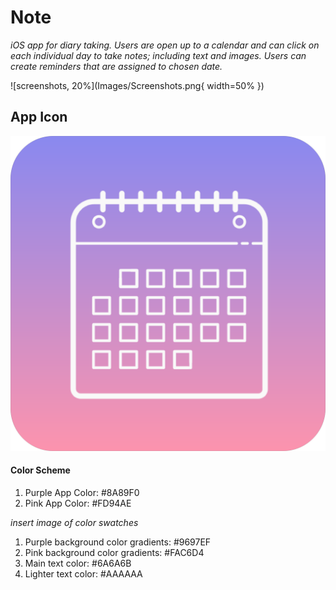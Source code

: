 # Note

*iOS app for diary taking. Users are open up to a calendar and can click on each individual day to take notes; including text and images. Users can create reminders that are assigned to chosen date.*

![screenshots, 20%](Images/Screenshots.png{ width=50% })

## App Icon

![appicon](Images/appIcon.png)

#### Color Scheme
1. Purple App Color: #8A89F0
2. Pink App Color: #FD94AE

*insert image of color swatches*

1. Purple background color gradients: #9697EF
2. Pink background color gradients: #FAC6D4
3. Main text color: #6A6A6B
4. Lighter text color: #AAAAAA
